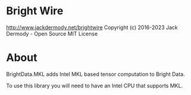 

# Bright Wire
http://www.jackdermody.net/brightwire
Copyright (c) 2016-2023 Jack Dermody - Open Source MIT License

# About
BrightData.MKL adds Intel MKL based tensor computation to Bright Data.

To use this library you will need to have an Intel CPU that supports MKL.
